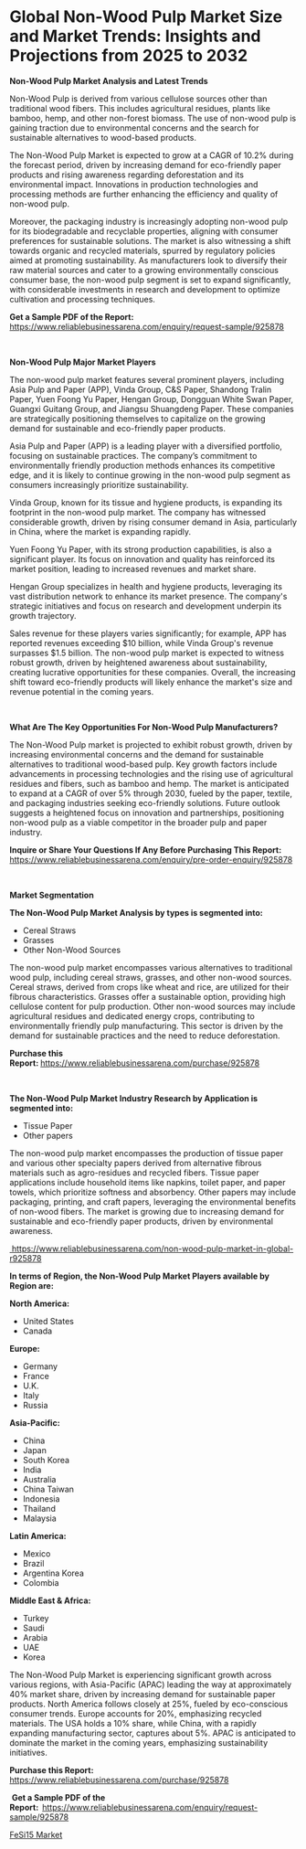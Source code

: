 <p><h1>Global Non-Wood Pulp Market Size and Market Trends: Insights and Projections from 2025 to 2032</h1></p><p><strong>Non-Wood Pulp Market Analysis and Latest Trends</strong></p>
<p><p>Non-Wood Pulp is derived from various cellulose sources other than traditional wood fibers. This includes agricultural residues, plants like bamboo, hemp, and other non-forest biomass. The use of non-wood pulp is gaining traction due to environmental concerns and the search for sustainable alternatives to wood-based products. </p><p>The Non-Wood Pulp Market is expected to grow at a CAGR of 10.2% during the forecast period, driven by increasing demand for eco-friendly paper products and rising awareness regarding deforestation and its environmental impact. Innovations in production technologies and processing methods are further enhancing the efficiency and quality of non-wood pulp. </p><p>Moreover, the packaging industry is increasingly adopting non-wood pulp for its biodegradable and recyclable properties, aligning with consumer preferences for sustainable solutions. The market is also witnessing a shift towards organic and recycled materials, spurred by regulatory policies aimed at promoting sustainability. As manufacturers look to diversify their raw material sources and cater to a growing environmentally conscious consumer base, the non-wood pulp segment is set to expand significantly, with considerable investments in research and development to optimize cultivation and processing techniques.</p></p>
<p><strong>Get a Sample PDF of the Report:&nbsp;</strong> <a href="https://www.reliablebusinessarena.com/enquiry/request-sample/925878?utm_campaign=3498&utm_medium=2&utm_source=Github&utm_content=ia&utm_term=24032025&utm_id=non-wood-pulp">https://www.reliablebusinessarena.com/enquiry/request-sample/925878</a></p>
<p>&nbsp;</p>
<p><strong>Non-Wood Pulp Major Market Players</strong></p>
<p><p>The non-wood pulp market features several prominent players, including Asia Pulp and Paper (APP), Vinda Group, C&S Paper, Shandong Tralin Paper, Yuen Foong Yu Paper, Hengan Group, Dongguan White Swan Paper, Guangxi Guitang Group, and Jiangsu Shuangdeng Paper. These companies are strategically positioning themselves to capitalize on the growing demand for sustainable and eco-friendly paper products.</p><p>Asia Pulp and Paper (APP) is a leading player with a diversified portfolio, focusing on sustainable practices. The company’s commitment to environmentally friendly production methods enhances its competitive edge, and it is likely to continue growing in the non-wood pulp segment as consumers increasingly prioritize sustainability.</p><p>Vinda Group, known for its tissue and hygiene products, is expanding its footprint in the non-wood pulp market. The company has witnessed considerable growth, driven by rising consumer demand in Asia, particularly in China, where the market is expanding rapidly.</p><p>Yuen Foong Yu Paper, with its strong production capabilities, is also a significant player. Its focus on innovation and quality has reinforced its market position, leading to increased revenues and market share.</p><p>Hengan Group specializes in health and hygiene products, leveraging its vast distribution network to enhance its market presence. The company's strategic initiatives and focus on research and development underpin its growth trajectory.</p><p>Sales revenue for these players varies significantly; for example, APP has reported revenues exceeding $10 billion, while Vinda Group's revenue surpasses $1.5 billion. The non-wood pulp market is expected to witness robust growth, driven by heightened awareness about sustainability, creating lucrative opportunities for these companies. Overall, the increasing shift toward eco-friendly products will likely enhance the market's size and revenue potential in the coming years.</p></p>
<p>&nbsp;</p>
<p><strong>What Are The Key Opportunities For Non-Wood Pulp Manufacturers?</strong></p>
<p><p>The Non-Wood Pulp market is projected to exhibit robust growth, driven by increasing environmental concerns and the demand for sustainable alternatives to traditional wood-based pulp. Key growth factors include advancements in processing technologies and the rising use of agricultural residues and fibers, such as bamboo and hemp. The market is anticipated to expand at a CAGR of over 5% through 2030, fueled by the paper, textile, and packaging industries seeking eco-friendly solutions. Future outlook suggests a heightened focus on innovation and partnerships, positioning non-wood pulp as a viable competitor in the broader pulp and paper industry.</p></p>
<p><strong>Inquire or Share Your Questions If Any Before Purchasing This Report:</strong> <a href="https://www.reliablebusinessarena.com/enquiry/pre-order-enquiry/925878?utm_campaign=3498&utm_medium=2&utm_source=Github&utm_content=ia&utm_term=24032025&utm_id=non-wood-pulp">https://www.reliablebusinessarena.com/enquiry/pre-order-enquiry/925878</a></p>
<p>&nbsp;</p>
<p><strong>Market Segmentation</strong></p>
<p><strong>The Non-Wood Pulp Market Analysis by types is segmented into:</strong></p>
<p><ul><li>Cereal Straws</li><li>Grasses</li><li>Other Non-Wood Sources</li></ul></p>
<p><p>The non-wood pulp market encompasses various alternatives to traditional wood pulp, including cereal straws, grasses, and other non-wood sources. Cereal straws, derived from crops like wheat and rice, are utilized for their fibrous characteristics. Grasses offer a sustainable option, providing high cellulose content for pulp production. Other non-wood sources may include agricultural residues and dedicated energy crops, contributing to environmentally friendly pulp manufacturing. This sector is driven by the demand for sustainable practices and the need to reduce deforestation.</p></p>
<p><strong>Purchase this Report:&nbsp;</strong><a href="https://www.reliablebusinessarena.com/purchase/925878?utm_campaign=3498&utm_medium=2&utm_source=Github&utm_content=ia&utm_term=24032025&utm_id=non-wood-pulp">https://www.reliablebusinessarena.com/purchase/925878</a></p>
<p>&nbsp;</p>
<p><strong>The Non-Wood Pulp Market Industry Research by Application is segmented into:</strong></p>
<p><ul><li>Tissue Paper</li><li>Other papers</li></ul></p>
<p><p>The non-wood pulp market encompasses the production of tissue paper and various other specialty papers derived from alternative fibrous materials such as agro-residues and recycled fibers. Tissue paper applications include household items like napkins, toilet paper, and paper towels, which prioritize softness and absorbency. Other papers may include packaging, printing, and craft papers, leveraging the environmental benefits of non-wood fibers. The market is growing due to increasing demand for sustainable and eco-friendly paper products, driven by environmental awareness.</p></p>
<p><a href="https://www.reliablebusinessarena.com/non-wood-pulp-market-in-global-r925878?utm_campaign=3498&utm_medium=2&utm_source=Github&utm_content=ia&utm_term=24032025&utm_id=non-wood-pulp">&nbsp;https://www.reliablebusinessarena.com/non-wood-pulp-market-in-global-r925878</a></p>
<p><strong>In terms of Region, the Non-Wood Pulp Market Players available by Region are:</strong></p>
<p>
    <p> <strong> North America: </strong>
        <ul>
            <li>United States</li>
            <li>Canada</li>
        </ul>
        </p> 
    <p> <strong> Europe: </strong>
        <ul>
            <li>Germany</li>
            <li>France</li>
            <li>U.K.</li>
            <li>Italy</li>
            <li>Russia</li>
        </ul>
        </p> 
    <p> <strong> Asia-Pacific: </strong>
        <ul>
            <li>China</li>
            <li>Japan</li>
            <li>South Korea</li>
            <li>India</li>
            <li>Australia</li>
            <li>China Taiwan</li>
            <li>Indonesia</li>
            <li>Thailand</li>
            <li>Malaysia</li>
        </ul>
        </p> 
    <p> <strong> Latin America: </strong>
        <ul>
            <li>Mexico</li>
            <li>Brazil</li>
            <li>Argentina Korea</li>
            <li>Colombia</li>
        </ul>
        </p> 
    <p> <strong> Middle East & Africa: </strong>
        <ul>
            <li>Turkey</li>
            <li>Saudi</li>
            <li>Arabia</li>
            <li>UAE</li>
            <li>Korea</li>
        </ul>
    </p>
    </p>
<p><p>The Non-Wood Pulp Market is experiencing significant growth across various regions, with Asia-Pacific (APAC) leading the way at approximately 40% market share, driven by increasing demand for sustainable paper products. North America follows closely at 25%, fueled by eco-conscious consumer trends. Europe accounts for 20%, emphasizing recycled materials. The USA holds a 10% share, while China, with a rapidly expanding manufacturing sector, captures about 5%. APAC is anticipated to dominate the market in the coming years, emphasizing sustainability initiatives.</p></p>
<p><strong>Purchase this Report: </strong><a href="https://www.reliablebusinessarena.com/purchase/925878?utm_campaign=3498&utm_medium=2&utm_source=Github&utm_content=ia&utm_term=24032025&utm_id=non-wood-pulp">https://www.reliablebusinessarena.com/purchase/925878</a></p>
<p>&nbsp;<strong>Get a Sample PDF of the Report:&nbsp;&nbsp;</strong><a href="https://www.reliablebusinessarena.com/enquiry/request-sample/925878?utm_campaign=3498&utm_medium=2&utm_source=Github&utm_content=ia&utm_term=24032025&utm_id=non-wood-pulp">https://www.reliablebusinessarena.com/enquiry/request-sample/925878</a></p>
<p><strong></strong></p>
<p><p><a href="https://github.com/tafuaraasswn/Market-Research-Report-List-1/blob/main/fesi15-market.md?utm_campaign=3498&utm_medium=2&utm_source=Github&utm_content=ia&utm_term=24032025&utm_id=non-wood-pulp">FeSi15 Market</a></p></p>